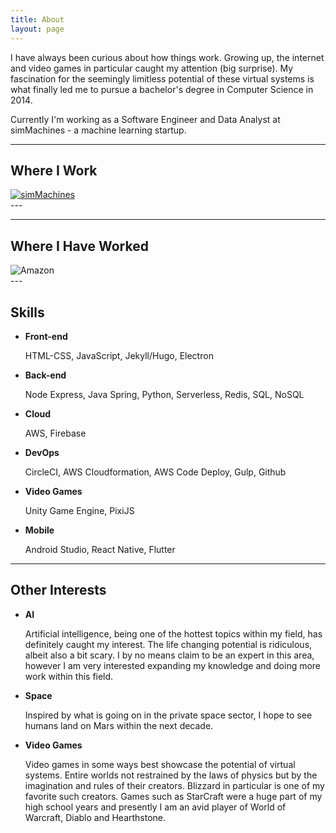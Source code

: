 ```yaml
---
title: About
layout: page
---
```


<p>I have always been curious about how things work. Growing up, the internet and video games in particular caught my attention (big surprise). My fascination for the seemingly limitless potential of these virtual systems is what finally led me to pursue a bachelor's degree in Computer Science in 2014.</p>

Currently I'm working as a Software Engineer and Data Analyst at simMachines - a machine learning startup.

---

## Where I Work

<div class="side-by-side">
    <div class="toleft">
        <a href="https://simmachines.com/">
            <img class="image" src="{{ site.url }}/assets/images/simMachines_logo.png" alt="simMachines">
        </a>
    </div>
</div>
---

---

## Where I Have Worked

<div class="side-by-side">
    <div class="toleft">
        <img class="image" src="{{ site.url }}/assets/images/amazon_logo_RGB.jpg" alt="Amazon">
    </div>
</div>
---

## Skills

* **Front-end**

    HTML-CSS, JavaScript, Jekyll/Hugo, Electron

* **Back-end**

    Node Express, Java Spring, Python, Serverless, Redis, SQL, NoSQL

* **Cloud**

    AWS, Firebase

* **DevOps**

    CircleCI, AWS Cloudformation, AWS Code Deploy, Gulp, Github

* **Video Games**

    Unity Game Engine, PixiJS

* **Mobile**

    Android Studio, React Native, Flutter

---

## Other Interests

* **AI**

    Artificial intelligence, being one of the hottest topics within my field, has definitely caught my interest. The life changing potential is ridiculous, albeit also a bit scary. I by no means claim to be an expert in this area, however I am very interested expanding my knowledge and doing more work within this field.
    
* **Space**

    Inspired by what is going on in the private space sector, I hope to see humans land on Mars within the next decade.

* **Video Games**

    Video games in some ways best showcase the potential of virtual systems. Entire worlds not restrained by the laws of physics but by the imagination and rules of their creators. Blizzard in particular is one of my favorite such creators. Games such as StarCraft were a huge part of my high school years and presently I am an avid player of World of Warcraft, Diablo and Hearthstone.

